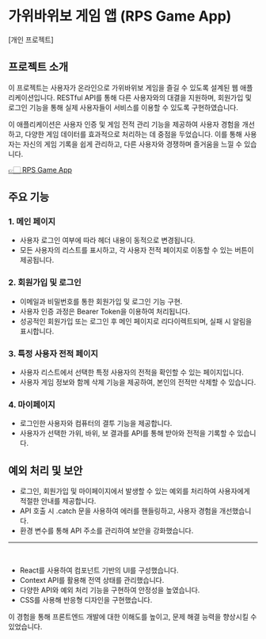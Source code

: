 # 가위바위보 게임 앱 (RPS Game App)

[개인 프로젝트]

## 프로젝트 소개

이 프로젝트는 사용자가 온라인으로 가위바위보 게임을 즐길 수 있도록 설계된 웹 애플리케이션입니다. RESTful API를 통해 다른 사용자와의 대결을 지원하며, 회원가입 및 로그인 기능을 통해 실제 사용자들이 서비스를 이용할 수 있도록 구현하였습니다.

이 애플리케이션은 사용자 인증 및 게임 전적 관리 기능을 제공하여 사용자 경험을 개선하고, 다양한 게임 데이터를 효과적으로 처리하는 데 중점을 두었습니다. 이를 통해 사용자는 자신의 게임 기록을 쉽게 관리하고, 다른 사용자와 경쟁하며 즐거움을 느낄 수 있습니다.

[👉🏻 RPS Game App](https://hy0ni.github.io/rsp-game-app/)

## 주요 기능

### 1. 메인 페이지

- 사용자 로그인 여부에 따라 헤더 내용이 동적으로 변경됩니다.
- 모든 사용자의 리스트를 표시하고, 각 사용자 전적 페이지로 이동할 수 있는 버튼이 제공됩니다.

### 2. 회원가입 및 로그인

- 이메일과 비밀번호를 통한 회원가입 및 로그인 기능 구현.
- 사용자 인증 과정은 Bearer Token을 이용하여 처리됩니다.
- 성공적인 회원가입 또는 로그인 후 메인 페이지로 리다이렉트되며, 실패 시 알림을 표시합니다.

### 3. 특정 사용자 전적 페이지

- 사용자 리스트에서 선택한 특정 사용자의 전적을 확인할 수 있는 페이지입니다.
- 사용자 게임 정보와 함께 삭제 기능을 제공하여, 본인의 전적만 삭제할 수 있습니다.

### 4. 마이페이지

- 로그인한 사용자와 컴퓨터의 결투 기능을 제공합니다.
- 사용자가 선택한 가위, 바위, 보 결과를 API를 통해 받아와 전적을 기록할 수 있습니다.

## 예외 처리 및 보안

- 로그인, 회원가입 및 마이페이지에서 발생할 수 있는 예외를 처리하여 사용자에게 적절한 안내를 제공합니다.
- API 호출 시 .catch 문을 사용하여 에러를 핸들링하고, 사용자 경험을 개선했습니다.
- 환경 변수를 통해 API 주소를 관리하여 보안을 강화했습니다.

---

<br>

- React를 사용하여 컴포넌트 기반의 UI를 구성했습니다.
- Context API를 활용해 전역 상태를 관리했습니다.
- 다양한 API와 예외 처리 기능을 구현하여 안정성을 높였습니다.
- CSS를 사용해 반응형 디자인을 구현했습니다.

이 경험을 통해 프론트엔드 개발에 대한 이해도를 높이고, 문제 해결 능력을 향상시킬 수 있었습니다.
